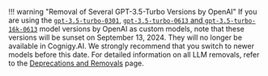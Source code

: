 !!! warning "Removal of Several GPT-3.5-Turbo Versions by OpenAI"
    If you are using the [`gpt-3.5-turbo-0301`](https://platform.openai.com/docs/deprecations/2023-06-13-updated-chat-models),
    [`gpt-3.5-turbo-0613` and `gpt-3.5-turbo-16k-0613`](https://platform.openai.com/docs/deprecations/2023-11-06-chat-model-updates) model versions by OpenAI as custom models,
    note that these versions will be sunset on September 13, 2024. They will no longer be available in Cognigy.AI.
    We strongly recommend that you switch to newer models before this date. For detailed information on all LLM removals, refer to the [Deprecations and Removals](https://docs.cognigy.com/release-notes/deprecations-and-removals/) page. 
